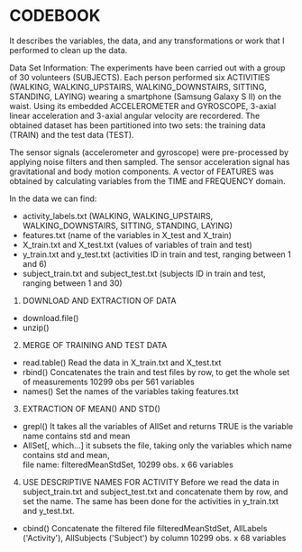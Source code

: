 # CODEBOOK 
It describes the variables, the data, and any transformations or work that I performed to clean up the data.

Data Set Information:
The experiments have been carried out with a group of 30 volunteers (SUBJECTS). 
Each person performed six ACTIVITIES (WALKING, WALKING_UPSTAIRS, WALKING_DOWNSTAIRS, SITTING, STANDING, LAYING) wearing a smartphone 
(Samsung Galaxy S II) on the waist. Using its embedded ACCELEROMETER and GYROSCOPE, 3-axial linear acceleration and 3-axial angular 
velocity are recordered. The obtained dataset has been partitioned into two sets: the training data (TRAIN) and the test data (TEST). 

The sensor signals (accelerometer and gyroscope) were pre-processed by applying noise filters and then sampled.
The sensor acceleration signal has gravitational and body motion components. A vector of FEATURES was obtained by calculating variables 
from the TIME and FREQUENCY domain.

In the data we can find:
 - activity_labels.txt  (WALKING, WALKING_UPSTAIRS, WALKING_DOWNSTAIRS, SITTING, STANDING, LAYING)
 - features.txt         (name of the variables in X_test and X_train)
 - X_train.txt and X_test.txt    (values of variables of train and test)
 - y_train.txt and y_test.txt    (activities ID in train and test, ranging between 1 and 6)
 - subject_train.txt and subject_test.txt (subjects ID in train and test, ranging between 1 and 30)

1. DOWNLOAD AND EXTRACTION OF DATA
  - download.file()
  - unzip()

2. MERGE OF TRAINING AND TEST DATA
  - read.table() Read the data in X_train.txt and X_test.txt 
  - rbind()      Concatenates the train and test files by row, to get the whole set of measurements 10299 obs per 561 variables
  - names()      Set the names of the variables taking features.txt  

3. EXTRACTION OF MEAN() AND STD() 
  - grepl()     It takes all the variables of AllSet and returns TRUE is the variable name contains std and mean
  - AllSet[, which...] it subsets the file, taking only the variables which name contains std and mean,  
                   file name: filteredMeanStdSet, 10299 obs. x 66 variables

4. USE DESCRIPTIVE NAMES FOR ACTIVITY
Before we read the data in subject_train.txt and subject_test.txt and concatenate them by row, and set the name.
The same has been done for the activities in y_train.txt and y_test.txt. 

  - cbind()       Concatenate the filtered file filteredMeanStdSet, AllLabels ('Activity'), AllSubjects ('Subject') by column 
              10299 obs. x 68 variables

